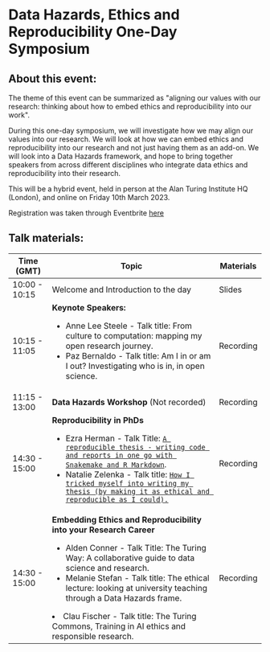 # Data Hazards, Ethics and Reproducibility One-Day Symposium

## About this event:
The theme of this event can be summarized as "aligning our values with our research: thinking about how to embed ethics and reproducibility into our work".

During this one-day symposium, we will investigate how we may align our values into our research. We will look at how we can embed ethics and reproducibility into our research and not just having them as an add-on. We will look into a Data Hazards framework, and hope to bring together speakers from across different disciplines who integrate data ethics and reproducibility into their research.

This will be a hybrid event, held in person at the Alan Turing Institute HQ (London), and online on Friday 10th March 2023.

Registration was taken through Eventbrite [here](https://www.eventbrite.co.uk/e/in-person-data-hazards-ethics-and-reproducibility-one-day-symposium-tickets-516803953537)

## Talk materials:

| Time (GMT) | Topic | Materials |
| --- | --- | --- |
| 10:00 - 10:15 | Welcome and Introduction to the day | Slides |
| 10:15 - 11:05 | **Keynote Speakers:**  <ul><li> Anne Lee Steele - Talk title: From culture to computation: mapping my open research journey. </li><li> Paz Bernaldo - Talk title: Am I in or am I out? Investigating who is in, in open science.</li></ul> | Recording |
| 11:15 - 13:00 | **Data Hazards Workshop**  (Not recorded) | Recording |
| 14:30 - 15:00 | **Reproducibility in PhDs**  <ul><li>Ezra Herman - Talk Title: [`A reproducible thesis - writing code and reports in one go with Snakemake and R Markdown`](reproducible_thesis_EH.pdf).</li><li>Natalie Zelenka - Talk title: [`How I tricked myself into writing my thesis (by making it as ethical and reproducible as I could).`](TrickedMyself_NZ.pdf)</li></ul> | Recording |
| 14:30 - 15:00 | **Embedding Ethics and Reproducibility into your Research Career**  <ul><li>Alden Conner - Talk Title: The Turing Way: A collaborative guide to data science and research. </li><li>Melanie Stefan - Talk title: The ethical lecture: looking at university teaching through a Data Hazards frame.</li></ul></li><li>Clau Fischer - Talk title: The Turing Commons, Training in AI ethics and responsible research.</li></ul> | Recording |

